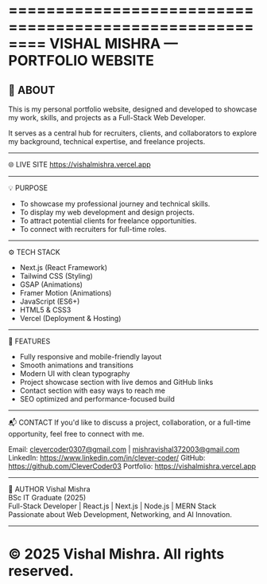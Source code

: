 ========================================================
VISHAL MISHRA — PORTFOLIO WEBSITE
========================================================

👋 ABOUT
--------------------------------------------------------
This is my personal portfolio website, designed and developed 
to showcase my work, skills, and projects as a Full-Stack 
Web Developer.

It serves as a central hub for recruiters, clients, and 
collaborators to explore my background, technical expertise, 
and freelance projects.

--------------------------------------------------------
🌐 LIVE SITE
https://vishalmishra.vercel.app

--------------------------------------------------------
💡 PURPOSE
- To showcase my professional journey and technical skills.
- To display my web development and design projects.
- To attract potential clients for freelance opportunities.
- To connect with recruiters for full-time roles.

--------------------------------------------------------
⚙️ TECH STACK
- Next.js (React Framework)
- Tailwind CSS (Styling)
- GSAP (Animations)
- Framer Motion (Animations)
- JavaScript (ES6+)
- HTML5 & CSS3
- Vercel (Deployment & Hosting)

--------------------------------------------------------
📂 FEATURES
- Fully responsive and mobile-friendly layout
- Smooth animations and transitions
- Modern UI with clean typography
- Project showcase section with live demos and GitHub links
- Contact section with easy ways to reach me
- SEO optimized and performance-focused build

--------------------------------------------------------
📬 CONTACT
If you'd like to discuss a project, collaboration, or 
a full-time opportunity, feel free to connect with me.

Email: clevercoder0307@gmail.com | mishravishal372003@gmail.com
LinkedIn: https://www.linkedin.com/in/clever-coder/
GitHub: https://github.com/CleverCoder03
Portfolio: https://vishalmishra.vercel.app

--------------------------------------------------------
🧠 AUTHOR
Vishal Mishra  
BSc IT Graduate (2025)  
Full-Stack Developer | React.js | Next.js | Node.js | MERN Stack  
Passionate about Web Development, Networking, and AI Innovation.

--------------------------------------------------------
© 2025 Vishal Mishra. All rights reserved.
========================================================
